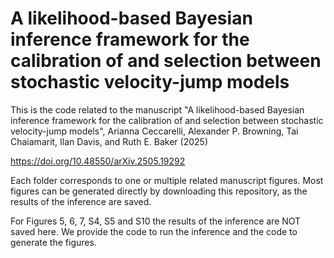 # A likelihood-based Bayesian inference framework for the calibration of and selection between stochastic velocity-jump models

This is the code related to the manuscript "A likelihood-based Bayesian inference framework for the calibration of and selection between stochastic velocity-jump models", Arianna Ceccarelli, Alexander P. Browning, Tai Chaiamarit, Ilan Davis, and Ruth E. Baker (2025)

https://doi.org/10.48550/arXiv.2505.19292

Each folder corresponds to one or multiple related manuscript figures.
Most figures can be generated directly by downloading this repository, as the results of the inference are saved.

For Figures 5, 6, 7, S4, S5 and S10 the results of the inference are NOT saved here. We provide the code to run the inference and the code to generate the figures. 
